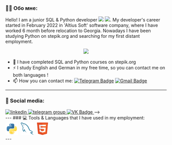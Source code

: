 ### :man_technologist: Обо мне:

Hello! I am a junior SQL & Python developer <img src="https://media.giphy.com/media/coxQHKASG60HrHtvkt/giphy.gif" width="30px"> <img src="https://media.giphy.com/media/vISmwpBJUNYzukTnVx/giphy.gif" width="30px">. My developer's career started in February 2022 in 'Altius Soft' software company, where I have worked 6 month before relocation to Georgia. Nowadays I have been studying Python on stepik.org and searching for my first distant employment.

<p align="center">
 <img src="https://giphy.com/media/fQAkqiwIRcy12E2dZj/giphy.gif"  width="600px">
</p>

- :telescope: I have completed SQL and Python courses on stepik.org
- :zap: I study English and German in my free time, so you can contact me on both languages !
- :mailbox: How you can contact me: [![Telegram Badge](https://img.shields.io/badge/-Lakeband-blue?style=flat&logo=Telegram&logoColor=white)](https://t.me/Lakeband) [![Gmail Badge](https://img.shields.io/badge/-Gmail-red?style=flat&logo=Gmail&logoColor=white)](mailto:lukafirsov13@yandex.ru)
---
### 🤝 Social media:
  <div id="badges">
    <a href="https://www.linkedin.com/in/илья-фирсов-52311a29a/" target="_blank">
      <img src="https://cdn-icons-png.flaticon.com/512/2504/2504799.png" width="40" height="40" alt="linkedin" />
    </a>
    <a href="https://t.me/lakeband" target="_blank">
      <img src="https://cdn-icons-png.flaticon.com/512/2111/2111646.png" width="40" height="40" alt="telegram group" />
    </a>
    <a href="https://vk.com/slonetchko" target="_blank">
      <img src="https://cdn-icons-png.flaticon.com/512/145/145813.png" width="40" height="40" alt="VK Badge"/>
    </a>
    </a> -->
  </div>
---
### 💻 Tools & Languages that I have used in my employment:
<div>
  <img src="https://github.com/devicons/devicon/blob/master/icons/python/python-original.svg" title="python" alt="python" width="40" height="40"/>&nbsp
  <img src="https://github.com/devicons/devicon/blob/master/icons/mysql/mysql-original.svg" title="MySQL" alt="MySQL" width="40" height="40"/>&nbsp
  <img src="https://github.com/devicons/devicon/blob/master/icons/html5/html5-original.svg" title="HTML" alt="HTML" width="40" height="40"/>&nbsp
  <!-- <img src="https://github.com/devicons/devicon/blob/master/icons/csharp/csharp-original.svg" title="C#" alt="C#" width="40" height="40"/>&nbsp; -->
</div>
---
<!-- ### 💻 Пройденные курсы:
| Курсы                                                           | Дата              |
| ----------------------------------------------------------------| :---------------: |
| stepik.org/Интерактивный тренажер по SQL                        | 02/2022 - 03/2022 |
| stepik.org/"Поколение Python": курс для начинающих              | 01/2023 - 01/2023 |
--- -->
